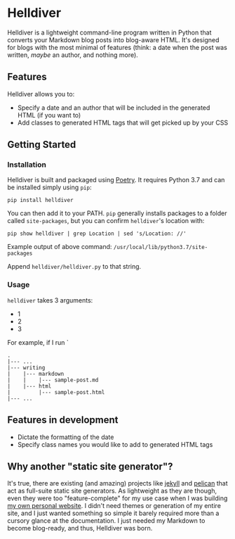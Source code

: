 # Helldiver

Helldiver is a lightweight command-line program written in Python that converts your Markdown blog posts into blog-aware HTML. It's designed for blogs with the most minimal of features (think: a date when the post was written, *maybe* an author, and nothing more).

## Features

Helldiver allows you to:

- Specify a date and an author that will be included in the generated HTML (if you want to)
- Add classes to generated HTML tags that will get picked up by your CSS

## Getting Started

### Installation

Helldiver is built and packaged using [Poetry](https://python-poetry.org/). It requires Python 3.7 and can be installed simply using `pip`:

`pip install helldiver`

You can then add it to your PATH. `pip` generally installs packages to a folder called `site-packages`, but you can confirm `helldiver`'s location with:

`pip show helldiver | grep Location | sed 's/Location: //'`

Example output of above command: `/usr/local/lib/python3.7/site-packages`

Append `helldiver/helldiver.py` to that string.

### Usage

`helldiver` takes 3 arguments:

- 1
- 2
- 3

For example, if I run `
  
```
.
|--- ...
|--- writing
|    |--- markdown
|    |    |--- sample-post.md
|    |--- html 
|         |--- sample-post.html
|--- ...
```

## Features in development

- Dictate the formatting of the date
- Specify class names you would like to add to generated HTML tags

## Why another "static site generator"?

It's true, there are existing (and amazing) projects like [jekyll](https://jekyllrb.com/) and [pelican](https://blog.getpelican.com/) that act as full-suite static site generators. As lightweight as they are though, even they were too "feature-complete" for my use case when I was building [my own personal website](https://github.com/rbnsl/personal-website). I didn't need themes or generation of my entire site, and I just wanted something so simple it barely required more than a cursory glance at the documentation. I just needed my Markdown to become blog-ready, and thus, Helldiver was born.
